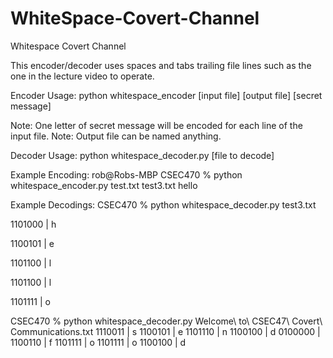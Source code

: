 # WhiteSpace-Covert-Channel

Whitespace Covert Channel

This encoder/decoder uses spaces and tabs trailing file lines such as the one in the lecture video to operate.

Encoder Usage:
python whitespace_encoder [input file] [output file] [secret message]

Note: One letter of secret message will be encoded for each line of the input file.
Note: Output file can be named anything.

Decoder Usage: 
python whitespace_decoder.py [file to decode]

Example Encoding:
rob@Robs-MBP CSEC470 % python whitespace_encoder.py test.txt test3.txt hello

Example Decodings:
CSEC470 % python whitespace_decoder.py test3.txt

1101000 | h

1100101 | e

1101100 | l

1101100 | l

1101111 | o

CSEC470 % python whitespace_decoder.py Welcome\ to\ CSEC47\ Covert\ Communications.txt 
1110011 | s
1100101 | e
1101110 | n
1100100 | d
0100000 |  
1100110 | f
1101111 | o
1101111 | o
1100100 | d
